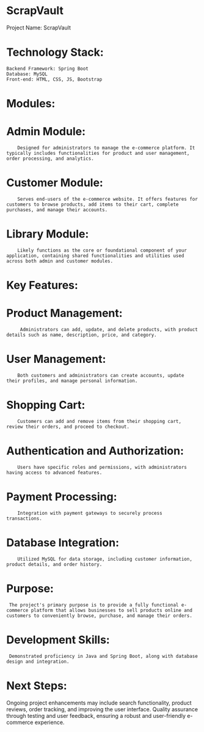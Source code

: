 # ScrapVault
Project Name: ScrapVault

# Technology Stack:
    Backend Framework: Spring Boot
    Database: MySQL
    Front-end: HTML, CSS, JS, Bootstrap

# Modules:
# Admin Module:
        Designed for administrators to manage the e-commerce platform. It typically includes functionalities for product and user management, order processing, and analytics.
# Customer Module:
        Serves end-users of the e-commerce website. It offers features for customers to browse products, add items to their cart, complete purchases, and manage their accounts.
# Library Module:
        Likely functions as the core or foundational component of your application, containing shared functionalities and utilities used across both admin and customer modules.

# Key Features:
# Product Management: 
         Administrators can add, update, and delete products, with product details such as name, description, price, and category.
# User Management: 
        Both customers and administrators can create accounts, update their profiles, and manage personal information.
# Shopping Cart: 
        Customers can add and remove items from their shopping cart, review their orders, and proceed to checkout.
# Authentication and Authorization: 
        Users have specific roles and permissions, with administrators having access to advanced features.
# Payment Processing: 
        Integration with payment gateways to securely process transactions.
# Database Integration: 
        Utilized MySQL for data storage, including customer information, product details, and order history.

# Purpose:
     The project's primary purpose is to provide a fully functional e-commerce platform that allows businesses to sell products online and customers to conveniently browse, purchase, and manage their orders.

# Development Skills:
     Demonstrated proficiency in Java and Spring Boot, along with database design and integration.
     
# Next Steps:
   Ongoing project enhancements may include search functionality, product reviews, order tracking, and improving the user interface.
   Quality assurance through testing and user feedback, ensuring a robust and user-friendly e-commerce experience.

